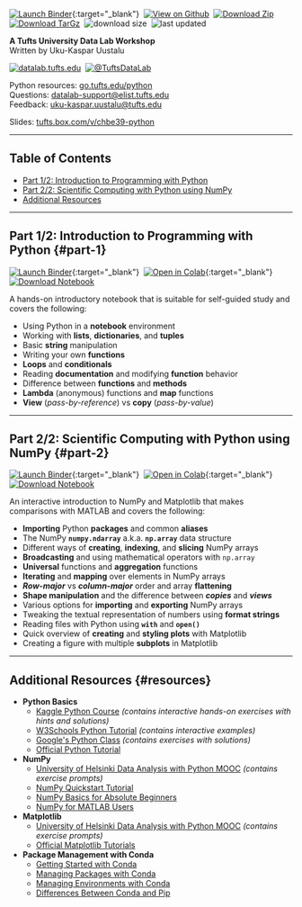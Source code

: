 [![Launch Binder](https://mybinder.org/badge_logo.svg)](https://mybinder.org/v2/gh/tuftsdatalab/chbe39/main?urlpath=lab){:target="_blank"}&nbsp;
[![View on Github](https://tuftsdatalab.github.io/badges/github.svg)](https://github.com/tuftsdatalab/chbe39)&nbsp;
[![Download Zip](https://tuftsdatalab.github.io/badges/zip.svg)](https://github.com/tuftsdatalab/chbe39/zipball/main)&nbsp;
[![Download TarGz](https://tuftsdatalab.github.io/badges/tgz.svg)](https://github.com/tuftsdatalab/chbe39/tarball/main)&nbsp;
![download size](https://img.shields.io/github/repo-size/tuftsdatalab/chbe39?label=download%20size)&nbsp;
![last updated](https://img.shields.io/github/last-commit/tuftsdatalab/chbe39?label=last%20updated)

**A Tufts University Data Lab Workshop**\
Written by Uku-Kaspar Uustalu

[![datalab.tufts.edu](https://tuftsdatalab.github.io/badges/datalab.svg)](https://sites.tufts.edu/datalab)&nbsp;
[![@TuftsDataLab](https://tuftsdatalab.github.io/badges/twitter.svg)](https://twitter.com/intent/follow?screen_name=tuftsdatalab)

Python resources: [go.tufts.edu/python](https://sites.tufts.edu/datalab/python/)\
Questions: <datalab-support@elist.tufts.edu>\
Feedback: <uku-kaspar.uustalu@tufts.edu>

Slides: [tufts.box.com/v/chbe39-python](https://tufts.box.com/v/chbe39-python)

---
## Table of Contents

- [Part 1/2: Introduction to Programming with Python](#part-1)
- [Part 2/2: Scientific Computing with Python using NumPy](#part-2)
- [Additional Resources](#resources)

---
## Part 1/2: Introduction to Programming with Python {#part-1}

[![Launch Binder](https://mybinder.org/badge_logo.svg)](https://mybinder.org/v2/gh/tuftsdatalab/chbe39/main?urlpath=lab/tree/chbe39-intro-python.ipynb){:target="_blank"}&nbsp;
[![Open in Colab](https://colab.research.google.com/assets/colab-badge.svg)](https://colab.research.google.com/github/tuftsdatalab/chbe39/blob/main/chbe39-intro-python.ipynb){:target="_blank"}&nbsp;
[![Download Notebook](https://tuftsdatalab.github.io/badges/jupyter.svg)](https://cdn.jsdelivr.net/gh/tuftsdatalab/chbe39/chbe39-intro-python.ipynb)&nbsp;

A hands-on introductory notebook that is suitable for self-guided study and covers the following:

- Using Python in a **notebook** environment
- Working with **lists**, **dictionaries**, and **tuples**
- Basic **string** manipulation
- Writing your own **functions**
- **Loops** and **conditionals**
- Reading **documentation** and modifying **function** behavior
- Difference between **functions** and **methods**
- **Lambda** (anonymous) functions and **map** functions
- **View** (*pass-by-reference*) vs **copy** (*pass-by-value*)

---
## Part 2/2: Scientific Computing with Python using NumPy {#part-2}

[![Launch Binder](https://mybinder.org/badge_logo.svg)](https://mybinder.org/v2/gh/tuftsdatalab/chbe39/main?urlpath=lab/tree/chbe39-numpy-matplotlib.ipynb){:target="_blank"}&nbsp;
[![Open in Colab](https://colab.research.google.com/assets/colab-badge.svg)](https://colab.research.google.com/github/tuftsdatalab/chbe39/blob/main/chbe39-numpy-matplotlib.ipynb){:target="_blank"}&nbsp;
[![Download Notebook](https://tuftsdatalab.github.io/badges/jupyter.svg)](https://cdn.jsdelivr.net/gh/tuftsdatalab/chbe39/chbe39-numpy-matplotlib.ipynb)&nbsp;

An interactive introduction to NumPy and Matplotlib that makes comparisons with MATLAB and covers the following:

- **Importing** Python **packages** and common **aliases**
- The NumPy **`numpy.ndarray`** a.k.a. **`np.array`** data structure
- Different ways of **creating**, **indexing**, and **slicing** NumPy arrays
- **Broadcasting** and using mathematical operators with `np.array`
- **Universal** functions and **aggregation** functions
- **Iterating** and **mapping** over elements in NumPy arrays
- ***Row-major*** vs ***column-major*** order and array **flattening**
- **Shape manipulation** and the difference between ***copies*** and ***views***
- Various options for **importing** and **exporting** NumPy arrays
- Tweaking the textual representation of numbers using **format strings**
- Reading files with Python using **`with`** and **`open()`**
- Quick overview of **creating** and **styling plots** with Matplotlib
- Creating a figure with multiple **subplots** in Matplotlib

---
## Additional Resources {#resources}

- **Python Basics**
    - [Kaggle Python Course](https://www.kaggle.com/learn/python)  *(contains interactive hands-on exercises with hints and solutions)*
    - [W3Schools Python Tutorial](https://www.w3schools.com/python/) *(contains interactive examples)*
    - [Google's Python Class](https://developers.google.com/edu/python) *(contains exercises with solutions)*
    - [Official Python Tutorial](https://docs.python.org/3/tutorial/)
- **NumPy**
    - [University of Helsinki Data Analysis with Python MOOC](https://csmastersuh.github.io/data_analysis_with_python_2020/numpy.html) *(contains exercise prompts)*
    - [NumPy Quickstart Tutorial](https://numpy.org/doc/stable/user/quickstart.html)
    - [NumPy Basics for Absolute Beginners](https://numpy.org/doc/stable/user/absolute_beginners.html)
    - [NumPy for MATLAB Users](https://numpy.org/doc/stable/user/numpy-for-matlab-users.html)
- **Matplotlib**
    - [University of Helsinki Data Analysis with Python MOOC](https://csmastersuh.github.io/data_analysis_with_python_2020/matplotlib.html) *(contains exercise prompts)*
    - [Official Matplotlib Tutorials](https://matplotlib.org/tutorials/index.html)
- **Package Management with Conda**
    - [Getting Started with Conda](https://conda.io/projects/conda/en/latest/user-guide/getting-started.html)
    - [Managing Packages with Conda](https://conda.io/projects/conda/en/latest/user-guide/tasks/manage-pkgs.html)
    - [Managing Environments with Conda](https://conda.io/projects/conda/en/latest/user-guide/tasks/manage-environments.html)
    - [Differences Between Conda and Pip](https://www.anaconda.com/blog/understanding-conda-and-pip)